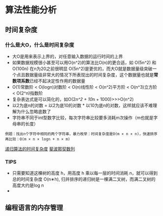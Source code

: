# 算法性能分析
## 时间复杂度
### 什么是大O，什么是时间复杂度
- 大O是用来表示上界的，对任意输入数据的运行时间的上界
- 如果数据规模很小甚至可以用O(n^2)的算法比O(n)的更合适，如 O(5n^2) 和 O(100n) 在n为20之前很明显 O(5n^2)是更优的，而大O就是数据量级突破一个点且数据量级非常大的情况下所表现出的时间复杂度，这个数据量也就是**常数项系数**已经不起决定性作用的数据量
- O(1)常数阶 < O(logn)对数阶 < O(n)线性阶 < O(n^2)平方阶 < O(n^3)立方阶 < O(2^n)指数阶
- 复杂表达式是可以简化的，如O(2*n^2 + 10*n + 1000)>>>O(n^2)
- 以2为底n的对数 = 以2为底10的对数 * 以10为底n的对数，这样就应该不难理解为什么忽略底数了
- 字符串不同于int型数字比较，每次字符串比较要多消耗m次操作（m也就是字母串的长度）
```
例题：找出n个字符中相同的两个字符串，暴力枚举：时间复杂度是O(m × n × n)，快速排序再比较：O(m × n × logn + n × m)
```
[递归算法的时间复杂度](https://www.programmercarl.com/%E5%89%8D%E5%BA%8F/%E9%80%9A%E8%BF%87%E4%B8%80%E9%81%93%E9%9D%A2%E8%AF%95%E9%A2%98%E7%9B%AE%EF%BC%8C%E8%AE%B2%E4%B8%80%E8%AE%B2%E9%80%92%E5%BD%92%E7%AE%97%E6%B3%95%E7%9A%84%E6%97%B6%E9%97%B4%E5%A4%8D%E6%9D%82%E5%BA%A6%EF%BC%81.html)
[斐波那契数列](https://www.programmercarl.com/%E5%89%8D%E5%BA%8F/%E9%80%92%E5%BD%92%E7%AE%97%E6%B3%95%E7%9A%84%E6%97%B6%E9%97%B4%E4%B8%8E%E7%A9%BA%E9%97%B4%E5%A4%8D%E6%9D%82%E5%BA%A6%E5%88%86%E6%9E%90.html#%E9%80%92%E5%BD%92%E6%B1%82%E6%96%90%E6%B3%A2%E9%82%A3%E5%A5%91%E6%95%B0%E5%88%97%E7%9A%84%E6%80%A7%E8%83%BD%E5%88%86%E6%9E%90)
### TIPS

- 只需要知道这棵树的高度 h，用高度 h 乘以每一层的时间消耗 n，就可以得到总的时间复杂度 O(n∗h), 归并排序的递归树是一棵满二叉树，而满二叉树的高度大约是log n 
- 

## 编程语言的内存管理




